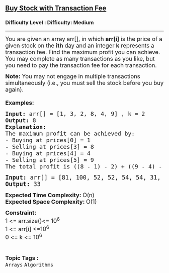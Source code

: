 <h2><a href="https://www.geeksforgeeks.org/problems/buy-stock-with-transaction-fee/1?page=8&sortBy=accuracy">Buy Stock with Transaction Fee</a></h2><h3>Difficulty Level : Difficulty: Medium</h3><hr><div class="problems_problem_content__Xm_eO"><p><span style="font-size: 18px;">You are given an array arr[], in which <strong>arr[i]</strong>&nbsp;is the price of a given stock on the <strong>ith</strong> day and an integer <strong>k</strong> represents a transaction fee. </span><span style="font-size: 18px;">Find the maximum profit you can achieve. You may complete as many transactions as you like, but you need to pay the transaction fee for each transaction.</span></p>
<p><span style="font-size: 18px;"><strong>Note:</strong>&nbsp;You may not engage in multiple transactions simultaneously (i.e., you must sell the stock before you buy again).<br><br><strong>Examples:</strong></span></p>
<pre><strong><span style="font-size: 18px;">Input: </span></strong><span style="font-size: 18px;">arr[] = [1, 3, 2, 8, 4, 9] , k = 2
<strong>Output: </strong>8
<strong>Explanation:</strong></span>
<span style="font-size: 18px;">The maximum profit can be achieved by:
- Buying at prices[0] = 1
- Selling at prices[3] = 8
- Buying at prices[4] = 4
- Selling at prices[5] = 9
The total profit is ((8 - 1) - 2) + ((9 - 4) - 2) = 8.</span></pre>
<pre><span style="font-size: 14pt;"><strong>Input: </strong>arr[] = [81, 100, 52, 52, 54, 54, 31, 51] , k = 3
<strong>Output: </strong>33</span></pre>
<p><span style="font-size: 18px;"><strong>Expected Time Complexity: </strong>O(n)<br></span><span style="font-size: 18px;"><strong>Expected Space Complexity: </strong>O(1)</span></p>
<p><span style="font-size: 18px;"><strong>Constraint:</strong><br>1 &lt;= arr.size()&lt;= 10<sup>6</sup></span><br><span style="font-size: 18px;">1 &lt;= arr[i] &lt;=10<sup>6</sup><br>0 &lt;= k &lt;= 10<sup>6</sup></span></p></div><br><p><span style=font-size:18px><strong>Topic Tags : </strong><br><code>Arrays</code>&nbsp;<code>Algorithms</code>&nbsp;